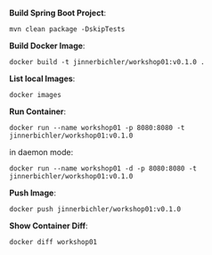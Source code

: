 **Build Spring Boot Project**:

```shell script
mvn clean package -DskipTests
```

**Build Docker Image**:

```shell script
docker build -t jinnerbichler/workshop01:v0.1.0 .
```

**List local Images**:

```shell script
docker images
```

**Run Container**:

```shell script
docker run --name workshop01 -p 8080:8080 -t jinnerbichler/workshop01:v0.1.0
```

in daemon mode:

```shell script
docker run --name workshop01 -d -p 8080:8080 -t jinnerbichler/workshop01:v0.1.0
```

**Push Image**:

```shell script
docker push jinnerbichler/workshop01:v0.1.0
```

**Show Container Diff**:

```shell script
docker diff workshop01
```
